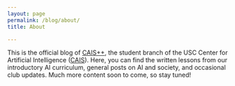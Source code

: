 ```yaml
---
layout: page
permalink: /blog/about/
title: About

---
```


This is the official blog of [CAIS++](http://caisplusplus.usc.edu), the student branch of the USC Center for Artificial Intelligence ([CAIS](https://www.cais.usc.edu)). Here, you can find the written lessons from our introductory AI curriculum, general posts on AI and society, and occasional club updates. Much more content soon to come, so stay tuned!
